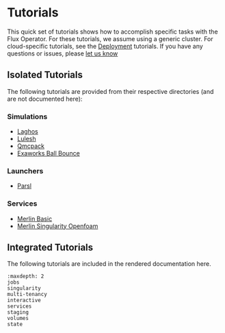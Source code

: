 # Tutorials

This quick set of tutorials shows how to accomplish specific tasks with the Flux Operator.
For these tutorials, we assume using a generic cluster. For cloud-specific tutorials, see the
[Deployment](https://flux-framework.org/flux-operator/deployment/index.html) tutorials.
If you have any questions or issues, please [let us know](https://github.com/flux-framework/flux-operator/issues)

## Isolated Tutorials

The following tutorials are provided from their respective directories (and are not documented here):

### Simulations

 - [Laghos](https://github.com/flux-framework/flux-operator/tree/main/examples/simulations/laghos)
 - [Lulesh](https://github.com/flux-framework/flux-operator/tree/main/examples/simulations/lulesh)
 - [Qmcpack](https://github.com/flux-framework/flux-operator/tree/main/examples/simulations/qmcpack)
 - [Exaworks Ball Bounce](https://github.com/flux-framework/flux-operator/tree/main/examples/simulations/exaworks-ball-bounce)

### Launchers

 - [Parsl](https://github.com/flux-framework/flux-operator/tree/main/examples/launchers/parsl)

### Services

 - [Merlin Basic](https://github.com/flux-framework/flux-operator/blob/main/examples/launchers/merlin/basic)
 - [Merlin Singularity Openfoam](https://github.com/flux-framework/flux-operator/blob/main/examples/launchers/merlin/singularity-openfoam)


## Integrated Tutorials

The following tutorials are included in the rendered documentation here.

```{toctree}
:maxdepth: 2
jobs
singularity
multi-tenancy
interactive
services
staging
volumes
state
```
